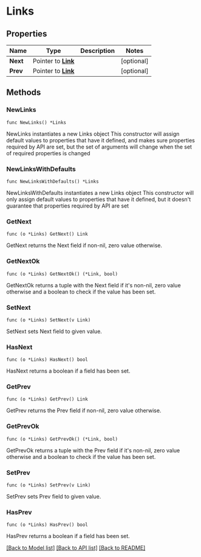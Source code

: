 # Links

## Properties

Name | Type | Description | Notes
------------ | ------------- | ------------- | -------------
**Next** | Pointer to [**Link**](Link.md) |  | [optional] 
**Prev** | Pointer to [**Link**](Link.md) |  | [optional] 

## Methods

### NewLinks

`func NewLinks() *Links`

NewLinks instantiates a new Links object
This constructor will assign default values to properties that have it defined,
and makes sure properties required by API are set, but the set of arguments
will change when the set of required properties is changed

### NewLinksWithDefaults

`func NewLinksWithDefaults() *Links`

NewLinksWithDefaults instantiates a new Links object
This constructor will only assign default values to properties that have it defined,
but it doesn't guarantee that properties required by API are set

### GetNext

`func (o *Links) GetNext() Link`

GetNext returns the Next field if non-nil, zero value otherwise.

### GetNextOk

`func (o *Links) GetNextOk() (*Link, bool)`

GetNextOk returns a tuple with the Next field if it's non-nil, zero value otherwise
and a boolean to check if the value has been set.

### SetNext

`func (o *Links) SetNext(v Link)`

SetNext sets Next field to given value.

### HasNext

`func (o *Links) HasNext() bool`

HasNext returns a boolean if a field has been set.

### GetPrev

`func (o *Links) GetPrev() Link`

GetPrev returns the Prev field if non-nil, zero value otherwise.

### GetPrevOk

`func (o *Links) GetPrevOk() (*Link, bool)`

GetPrevOk returns a tuple with the Prev field if it's non-nil, zero value otherwise
and a boolean to check if the value has been set.

### SetPrev

`func (o *Links) SetPrev(v Link)`

SetPrev sets Prev field to given value.

### HasPrev

`func (o *Links) HasPrev() bool`

HasPrev returns a boolean if a field has been set.


[[Back to Model list]](../README.md#documentation-for-models) [[Back to API list]](../README.md#documentation-for-api-endpoints) [[Back to README]](../README.md)


